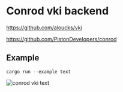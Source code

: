 # Conrod vki backend


https://github.com/aloucks/vki

https://github.com/PistonDevelopers/conrod

## Example

    cargo run --example text
    
![conrod vki text](https://i.imgur.com/ptoM6s9.png)